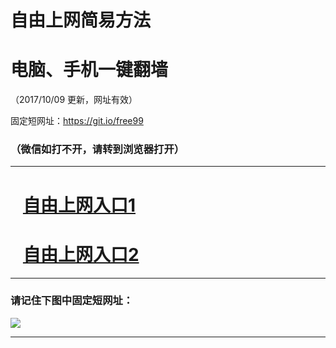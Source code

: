 ﻿# 自由上网简易方法

# 电脑、手机一键翻墙

（2017/10/09 更新，网址有效）

固定短网址：https://git.io/free99

### （微信如打不开，请转到浏览器打开）


***





# &nbsp;&nbsp; <a href="http://ft2064715471.fwq-tz-1001.info/fwqtz01.html?t=10090019402 " target="_blank">自由上网入口1</a>
# &nbsp;&nbsp; <a href="http://ft2321919907.fwq-tz-1002.info/fwqtz02.html?t=100900126741 " target="_blank">自由上网入口2</a>
***

### 请记住下图中固定短网址：

<img src="https://s3-us-west-2.amazonaws.com/fwq-1001/yjfq-20170905okok.png" /> 


***


